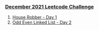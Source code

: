 ### [December 2021 Leetcode Challenge](https://leetcode.com/explore/featured/card/december-leetcoding-challenge-2021/)

1. [House Robber - Day 1](/_2021/_11_november2021/Day_01_198_House_Robber.java) 
2. [Odd Even Linked List - Day 2](/_2021/_11_november2021/Day_02_328_Odd_Even_Linked_List.java) 
